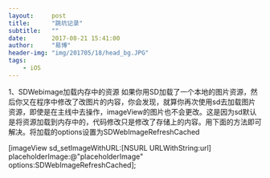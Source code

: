```yaml
---
layout:     post
title:      "跳坑记录"
subtitle:   ""
date:       2017-08-21 15:41:00
author:     "易博"
header-img: "img/201705/18/head_bg.JPG"
tags:
    - iOS
---
```


1、SDWebimage加载内存中的资源
    如果你用SD加载了一个本地的图片资源，然后你又在程序中修改了改图片的内容，你会发现，就算你再次使用sd去加载图片资源，即使是在主线中去操作，imageView的图片也不会更改。这是因为sd默认是将资源加载到内存中的，代码修改只是修改了存储上的内容。用下面的方法即可解决。将加载的options设置为SDWebImageRefreshCached

[imageView sd_setImageWithURL:[NSURL URLWithString:url] placeholderImage:@"placeholderImage" options:SDWebImageRefreshCached];

